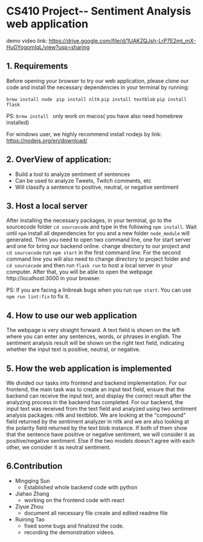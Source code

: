 # CS410 Project-- Sentiment Analysis web application
demo video link: https://drive.google.com/file/d/1UAKZQJsh-LrP7E2mt_mX-HuGYogomIqL/view?usp=sharing

## 1. Requirements
Before opening your browser to try our web application, please clone our code and install the necessary dependencies in your terminal by running:

`brew install node ` `pip install nltk` `pip install textblob` `pip install flask`

PS: `brew install ` only work on macos( you have also need homebrew installed)

For windows user, we highly recommend install nodejs by link: https://nodejs.org/en/download/

## 2. OverView of application:
- Build a tool to analyze sentiment of sentences
- Can be used to analyze Tweets, Twitch comments, etc
- Will classify a sentence to positive, neutral, or negative sentiment

## 3. Host a local server
After installing the necessary packages, in your terminal, go to the sourcecode folder `cd sourcecode` and type in the following `npm install`. Wait until `npm` install all dependencies for you and a new folder `node_module` will generated. Then you need to open two command line, one for start server and one for bring our backend online. change directory to our project and `cd sourcecode` run `npm start` in the first command line. For the second command line you will also need to change directory to project folder and `cd sourcecode` and then run `flask run` to host a local server in your computer. After that, you will be able to open the webpage http://localhost:3000 in your browser.

PS: If you are facing a linbreak bugs when you run `npm start`. You can use `npm run lint:fix` to fix it. 

## 4. How to use our web application
The webpage is very straight forward. A text field is shown on the left where you can enter any sentences, words, or phrases in english. The sentiment analysis result will be shown on the right text field, indicating whether the input text is positive, neutral, or negative.

## 5. How the web application is implemented
We divided our tasks into frontend and backend implementation. For our frontend, the main task was to create an input text field, ensure that the backend can receive the input text, and display the correct result after the analyzing process in the backend has completed. For our backend, the input text was received from the text field and analyzed using two sentiment analysis packages: nltk and textblob. We are looking at the "compound" field returned by the sentiment analyzer in nltk and we are also looking at the polarity field returned by the text blob instance. If both of them show that the sentence have positive or negative sentiment, we will consider it as positive/negative sentiment. Else if the two models doesn't agree with each other, we consider it as neutral sentiment.

## 6.Contribution
- Mingqing Sun
  - Established whole backend code with python
- Jiahao Zhang
  - working on the frontend code with react
- Ziyue Zhou
  - document all necessary file create and edited readme file
- Ruining Tao
  - fixed some bugs and finalized the code.
  - recording the demonstration videos.



